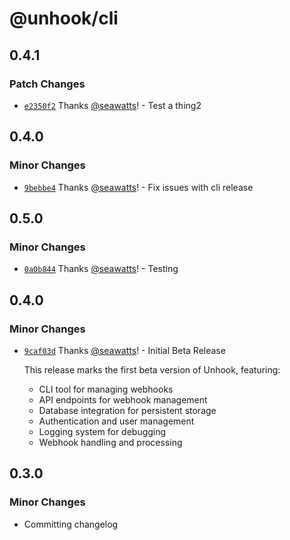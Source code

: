 # @unhook/cli

## 0.4.1

### Patch Changes

- [`e2350f2`](https://github.com/unhook-sh/unhook/commit/e2350f21ab80485061446a3d22c0634389722210) Thanks [@seawatts](https://github.com/seawatts)! - Test a thing2

## 0.4.0

### Minor Changes

- [`9bebbe4`](https://github.com/unhook-sh/unhook/commit/9bebbe458f8270a43054bac0487dd8e41a8c8d3a) Thanks [@seawatts](https://github.com/seawatts)! - Fix issues with cli release

## 0.5.0

### Minor Changes

- [`0a0b844`](https://github.com/unhook-sh/unhook/commit/0a0b8445915c43883f32caaeb117b421c4e075e1) Thanks [@seawatts](https://github.com/seawatts)! - Testing

## 0.4.0

### Minor Changes

- [`9caf03d`](https://github.com/unhook-sh/unhook/commit/9caf03d5b8dab9b9118ed8aa0720cad43c54ce80) Thanks [@seawatts](https://github.com/seawatts)! - Initial Beta Release

  This release marks the first beta version of Unhook, featuring:

  - CLI tool for managing webhooks
  - API endpoints for webhook management
  - Database integration for persistent storage
  - Authentication and user management
  - Logging system for debugging
  - Webhook handling and processing

## 0.3.0

### Minor Changes

- Committing changelog

